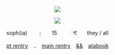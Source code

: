 <div id="header" align="center">
  
<img src="[https://64.media.tumblr.com/d2686b537da6e540ea81697087c92308/9daddf923761f6ec-14/s500x750/da5535c09aa2b17e89e908ec92f0e1eb179da958.gifv](https://files.catbox.moe/etpjsw.gif)"> 

<p align="center"

<p align="center">
<img src="https://files.catbox.moe/no9tl3.png" />
</p>

<div id="header" align="center">


soph(ia)  　　;　　15ㅤ　 ಿ᱖　ㅤthey / all
</p>

[pt rentry](https://rentry.co/fries)　..　[main rentry](https://rentry.co/soph) ⠀&͟&͟⠀ [atabook](https://yoojoonghyuk.atabook.org/)
</p>

<p align="center"
